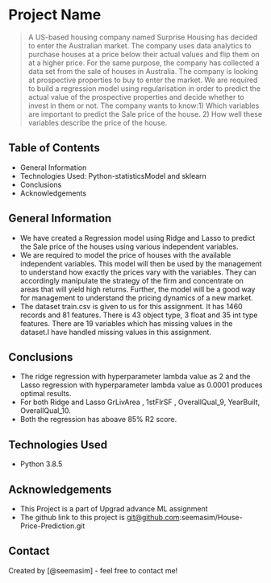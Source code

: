 # Project Name
> A US-based housing company named Surprise Housing has decided to enter the Australian market. The company uses data analytics to purchase houses at a price below their actual values and flip them on at a higher price. For the same purpose, the company has collected a data set from the sale of houses in Australia. The company is looking at prospective properties to buy to enter the market. We are required to build a regression model using regularisation in order to predict the actual value of the prospective properties and decide whether to invest in them or not.
> The company wants to know:1) Which variables are important to predict the Sale price of the house. 2) How well these variables describe the price of the house.


## Table of Contents
* General Information 
* Technologies Used: Python-statisticsModel and sklearn 
* Conclusions
* Acknowledgements


## General Information
- We have created a Regression model using Ridge and Lasso to predict the Sale price of the houses using various independent variables.
- We are required to model the price of houses with the available independent variables. This model will then be used by the management to understand how exactly the prices vary with the variables. They can accordingly manipulate the strategy of the firm and concentrate on areas that will yield high returns. Further, the model will be a good way for management to understand the pricing dynamics of a new market.
- The dataset train.csv is given to us for this assignment. It has 1460 records and 81 features. There is 43 object type, 3 float and 35 int type features. There are 19 variables which has missing values in the dataset.I have handled missing values in this assignment. 


## Conclusions
- The ridge regression with hyperparameter lambda value as 2 and the Lasso regression with hyperparameter lambda value as 0.0001 produces optimal results. 
- For both Ridge and Lasso GrLivArea , 1stFlrSF , OverallQual_9, YearBuilt, OverallQual_10. 
- Both the regression has aboave 85% R2 score.


## Technologies Used
- Python 3.8.5



## Acknowledgements
- This Project is a part of Upgrad advance ML assignment
- The github link to this project is git@github.com:seemasim/House-Price-Prediction.git


## Contact
Created by [@seemasim] - feel free to contact me!


<!-- Optional -->
<!-- ## License -->
<!-- This project is open source and available under the [... License](). -->

<!-- You don't have to include all sections - just the one's relevant to your project -->